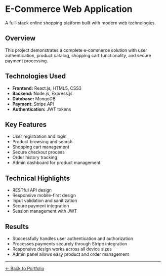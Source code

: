 # E-Commerce Web Application

A full-stack online shopping platform built with modern web technologies.

## Overview
This project demonstrates a complete e-commerce solution with user authentication, product catalog, shopping cart functionality, and secure payment processing.

## Technologies Used
- **Frontend:** React.js, HTML5, CSS3
- **Backend:** Node.js, Express.js
- **Database:** MongoDB
- **Payment:** Stripe API
- **Authentication:** JWT tokens

## Key Features
- User registration and login
- Product browsing and search
- Shopping cart management
- Secure checkout process
- Order history tracking
- Admin dashboard for product management

## Technical Highlights
- RESTful API design
- Responsive mobile-first design
- Input validation and sanitization
- Secure payment integration
- Session management with JWT

## Results
- Successfully handles user authentication and authorization
- Processes payments securely through Stripe integration
- Responsive design works across all device sizes
- Admin panel allows easy product and order management

---

[← Back to Portfolio](../)
